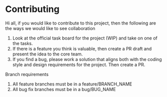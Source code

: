# Contributing

Hi all, if you would like to contribute to this project, then the following are the ways we would like to see collaboration

1. Look at the official task board for the project (WIP) and take on one of the tasks.
2. If there is a feature you think is valuable, then create a PR draft and present the idea to the core team.
3. If you find a bug, please work a solution that aligns both with the coding style and design requirements for the project. Then create a PR.

Branch requirements
1. All feature branches must be in a feature/BRANCH_NAME
2. All bug fix branches must be in a bug/BUG_NAME